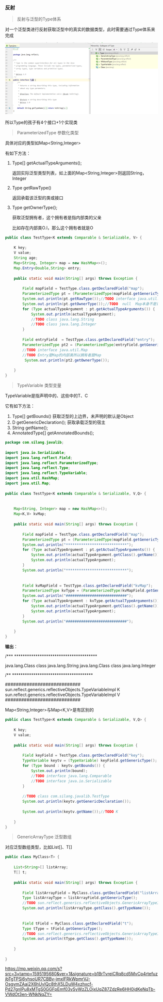 ### 反射

> 反射与泛型的Type体系

对一个泛型类进行反射获取泛型中的真实的数据类型，此时需要通过Type体系来完成

![](image/7192354.png)

所以Type的孩子有4个接口+1个实现类



> ParameterizedType 参数化类型

具体对应的类型如Map<String,Integer>

有如下方法：

1. Type[] getActualTypeArguments();

   返回实际泛型类型列表，如上面的Map<String,Integer>则返回String，Integer

2. Type getRawType()

   返回承载该泛型的类或接口

3. Type getOwnerType();

   获取泛型拥有者，这个拥有者是指内部类的父亲

   比如存在内部类O.I，那么这个拥有者就是O

```java
public class TestType<K extends Comparable & Serializable, V> {

    K key;
    V value;
    String age;
    Map<String, Integer> map = new HashMap<>();
    Map.Entry<Double,String> entry;

    public static void main(String[] args) throws Exception {

        Field mapField = TestType.class.getDeclaredField("map");
        ParameterizedType pt = (ParameterizedType)mapField.getGenericType();
        System.out.println(pt.getRawType());//TODO interface java.util.Map
        System.out.println(pt.getOwnerType());//TODO  null  Map本身不是谁的内部类所以没有拥有者
        for (Type actualTypeArgument : pt.getActualTypeArguments()) {
            System.out.println(actualTypeArgument);
            //TODO class java.lang.String  
            //TODO class java.lang.Integer
        }

        Field entryField  = TestType.class.getDeclaredField("entry");
        ParameterizedType pt2 = (ParameterizedType)entryField.getGenericType();
 		//TODO interface java.util.Map  
        //TODO Entry是Map的内部类所以拥有者是Map
         System.out.println(pt2.getOwnerType());

    }
}

```



> TypeVariable 类型变量

TypeVariable是指声明中的<T>、<C extends Collection>这些中的T、C

它有如下方法：

1. Type[] getBounds() 获取泛型的上边界，未声明的默认是Object
2. D getGenericDeclaration(); 获取承载泛型的宿主
3. String getName();
4. AnnotatedType[] getAnnotatedBounds();

```java
package com.silang.javalib;

import java.io.Serializable;
import java.lang.reflect.Field;
import java.lang.reflect.ParameterizedType;
import java.lang.reflect.Type;
import java.lang.reflect.TypeVariable;
import java.util.HashMap;
import java.util.Map;

public class TestType<K extends Comparable & Serializable, V,Q> {


    Map<String, Integer> map = new HashMap<>();
    Map<K,V> kvMap;

    public static void main(String[] args) throws Exception {

        Field mapField = TestType.class.getDeclaredField("map");
        ParameterizedType pt = (ParameterizedType)mapField.getGenericType();
        System.out.println("****************************");
        for (Type actualTypeArgument : pt.getActualTypeArguments()) {
            System.out.println(actualTypeArgument.getClass().getName());
            System.out.println(actualTypeArgument);
        }
        System.out.println("****************************");


        Field kvMapField = TestType.class.getDeclaredField("kvMap");
        ParameterizedType kvType = (ParameterizedType)kvMapField.getGenericType();
        System.out.println("############################");
        for (Type actualTypeArgument : kvType.getActualTypeArguments()) {
            System.out.println(actualTypeArgument.getClass().getName());
            System.out.println(actualTypeArgument);
        }
        System.out.println("############################");

    }
}

```

**输出**：

/*** ***************************************

java.lang.Class
class java.lang.String
java.lang.Class
class java.lang.Integer

/** **************************************

############################
sun.reflect.generics.reflectiveObjects.TypeVariableImpl
K
sun.reflect.generics.reflectiveObjects.TypeVariableImpl
V
############################

Map<String,Integer>与Map<K,V>是有区别的



```java
public class TestType<K extends Comparable & Serializable, V,Q> {

    K key;
    V value;
    
    public static void main(String[] args) throws Exception {
        
        Field keyField = TestType.class.getDeclaredField("key");
        TypeVariable keytv = (TypeVariable) keyField.getGenericType();
        for (Type bound : keytv.getBounds()) {
            System.out.println(bound);
            //TODO interface java.lang.Comparable
            //TODO interface java.io.Serializable
        }

        //TODO class com.silang.javalib.TestType
        System.out.println(keytv.getGenericDeclaration());

        System.out.println(keytv.getName());//TODO K

    }
}
```



> GenericArrayType 泛型数组

对应泛型数组类型，比如List<String>[]、T[]

```java
public class MyClass<T> {

    List<String>[] listArray;
    T[] t;

    public static void main(String[] args) throws Exception {

        Field listArrayField = MyClass.class.getDeclaredField("listArray");
        Type listArrayType = listArrayField.getGenericType();
        //TODO sun.reflect.generics.reflectiveObjects.GenericArrayTypeImpl
        System.out.println(listArrayType.getClass().getTypeName());


        Field tField = MyClass.class.getDeclaredField("t");
        Type tType = tField.getGenericType();
        //TODO sun.reflect.generics.reflectiveObjects.GenericArrayTypeImpl
        System.out.println(tType.getClass().getTypeName());

    }

}
```

<https://mp.weixin.qq.com/s?src=3×tamp=1595195680&ver=1&signature=b1BrTvreiCRq8cd5MvCp4rtefuzjbTgTPSi6yhsoUR7CBBv-jmxlFRkWpmrVJ-OsgvmZAai2X6hUvlQc8thX5LDuW4xzhxcf-Pd27gnIPu8xMTgS0GGFpEmf03vSyWzZLOjxUqZ87ZdzRe6HH0jdKeNqTb-VWdOt3en-WNkNqZY=>